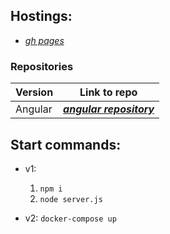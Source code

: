 ## Hostings:
* [*gh pages*](https://sergiycheck.github.io/user-gallery/app/#)

### Repositories

| **Version** | **Link to repo** |
| ------ | ------ |
| Angular | [**_angular repository_**](https://github.com/sergiycheck/ang-user-gallery) |


## Start commands:

* v1:
	1. `npm i`
	1. `node server.js`

* v2:
	`docker-compose up`
	
	
